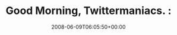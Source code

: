 ---
retweeted: false
source: <a href="http://www.cloudhopper.com/" rel="nofollow">Twitter SMS</a>
entities:
  hashtags: []
  symbols: []
  user_mentions: []
  urls: []
display_text_range:
- '0'
- '108'
favorite_count: '0'
id_str: '830238394'
truncated: false
retweet_count: '0'
id: '830238394'
created_at: Mon Jun 09 06:05:50 +0000 2008
favorited: false
full_text: Good Morning, Twittermaniacs. :) Schönes Wetter, nich zu warm. Mitm Diesel
  Richtung Autobahn... Tucktucktuck
lang: de
tags:
- pesos:twitter
date: '2008-06-09T06:05:50+00:00'
src: https://twitter.com/bascht/status/830238394
original_url: https://twitter.com/bascht/status/830238394
type: twitter_tweet
text: Good Morning, Twittermaniacs. :) Schönes Wetter, nich zu warm. Mitm Diesel Richtung
  Autobahn... Tucktucktuck
title: 'Good Morning, Twittermaniacs. :'

---